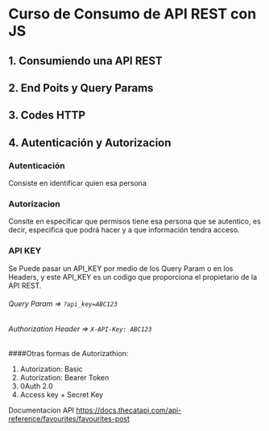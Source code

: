 # Curso de Consumo de API REST con JS

## 1. Consumiendo una API REST

## 2. End Poits y Query Params

## 3. Codes HTTP

## 4. Autenticación y Autorizacion
### Autenticación
Consiste en identificar quien esa persona

### Autorizacion
Consite en especificar que permisos tiene esa persona que se autentico, es decir, especifica que podrá hacer y a que información tendra acceso.

### API KEY
Se Puede pasar un API_KEY por medio de los Query Param o en los Headers, y este API_KEY es un codigo que proporciona el propietario de la API REST.

###### Query Param => ```?api_key=ABC123```
###### Authorization Header => ```X-API-Key: ABC123```

####Otras formas de Autorizathion:
1. Autorization: Basic
2. Autorization: Bearer Token
3. 0Auth 2.0
4. Access key + Secret Key



Documentacion API
https://docs.thecatapi.com/api-reference/favourites/favourites-post